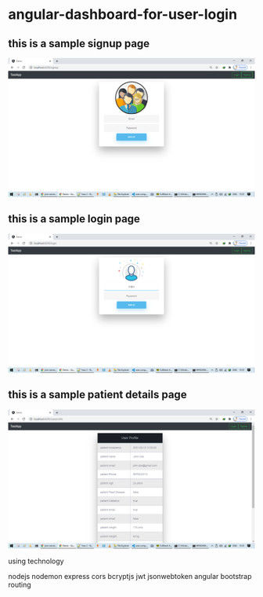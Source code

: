 # angular-dashboard-for-user-login
## this is a sample signup page
![image](./screenshots/signup.png)
## this is a sample login page
![image](./screenshots/login.png)
## this is a sample patient details page
![image](./screenshots/patientdetails.png)

using technology

nodejs
nodemon
express
cors
bcryptjs
jwt
jsonwebtoken
angular
bootstrap
routing